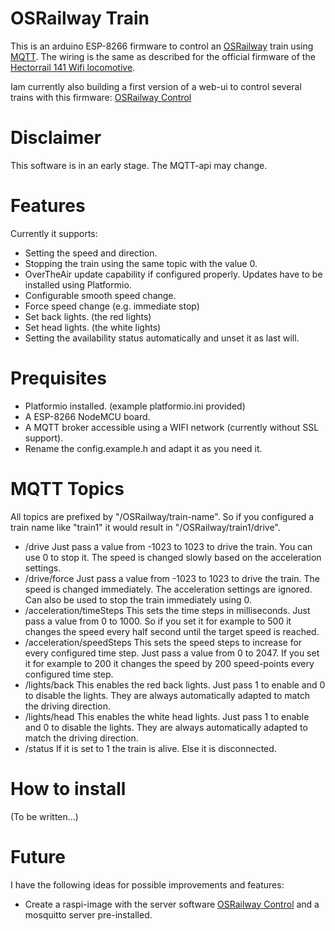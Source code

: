 # OSRailway Train

This is an arduino ESP-8266 firmware to control an [OSRailway](https://www.thingiverse.com/thing:4408535) train using [MQTT](https://en.wikipedia.org/wiki/MQTT). The wiring is the same as described for the official firmware of the [Hectorrail 141 Wifi locomotive](https://www.thingiverse.com/thing:2575667).

Iam currently also building a first version of a web-ui to control several trains with this firmware:
[OSRailway Control](https://github.com/aligator/OSRailwayControl)

# Disclaimer

This software is in an early stage. The MQTT-api may change.

# Features

Currently it supports:

- Setting the speed and direction.
- Stopping the train using the same topic with the value 0.
- OverTheAir update capability if configured properly. Updates have to be installed using Platformio.
- Configurable smooth speed change.
- Force speed change (e.g. immediate stop)
- Set back lights. (the red lights)
- Set head lights. (the white lights)
- Setting the availability status automatically and unset it as last will.

# Prequisites

- Platformio installed. (example platformio.ini provided)
- A ESP-8266 NodeMCU board.
- A MQTT broker accessible using a WIFI network (currently without SSL support).
- Rename the config.example.h and adapt it as you need it.

# MQTT Topics

All topics are prefixed by "/OSRailway/train-name".
So if you configured a train name like "train1" it would result in "/OSRailway/train1/drive".

- /drive
  Just pass a value from -1023 to 1023 to drive the train. You can use 0 to stop it. The speed is changed slowly based on the acceleration settings.
- /drive/force
  Just pass a value from -1023 to 1023 to drive the train. The speed is changed immediately. The acceleration settings are ignored.
  Can also be used to stop the train immediately using 0.
- /acceleration/timeSteps
  This sets the time steps in milliseconds. Just pass a value from 0 to 1000.
  So if you set it for example to 500 it changes the speed every half second until the target speed is reached.
- /acceleration/speedSteps
  This sets the speed steps to increase for every configured time step. Just pass a value from 0 to 2047.
  If you set it for example to 200 it changes the speed by 200 speed-points every configured time step.
- /lights/back
  This enables the red back lights. Just pass 1 to enable and 0 to disable the lights.
  They are always automatically adapted to match the driving direction.
- /lights/head
  This enables the white head lights. Just pass 1 to enable and 0 to disable the lights.
  They are always automatically adapted to match the driving direction.
- /status
  If it is set to 1 the train is alive. Else it is disconnected.

# How to install

(To be written...)

# Future

I have the following ideas for possible improvements and features:

- Create a raspi-image with the server software [OSRailway Control](https://github.com/aligator/OSRailwayControl) and a mosquitto server pre-installed.
